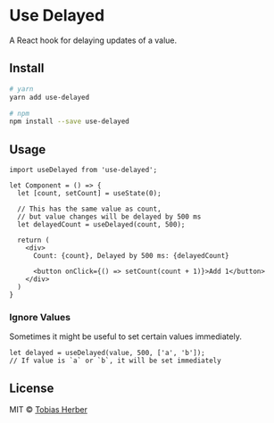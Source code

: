 # Use Delayed

A React hook for delaying updates of a value.

## Install

```bash
# yarn
yarn add use-delayed

# npm
npm install --save use-delayed
```

## Usage

```tsx
import useDelayed from 'use-delayed';

let Component = () => {
  let [count, setCount] = useState(0);

  // This has the same value as count, 
  // but value changes will be delayed by 500 ms
  let delayedCount = useDelayed(count, 500);

  return (
    <div>
      Count: {count}, Delayed by 500 ms: {delayedCount}

      <button onClick={() => setCount(count + 1)}>Add 1</button>
    </div>
  )
}
```

### Ignore Values

Sometimes it might be useful to set certain values immediately.

```tsx
let delayed = useDelayed(value, 500, ['a', 'b']);
// If value is `a` or `b`, it will be set immediately
```

## License

MIT © [Tobias Herber](https://herber.space)


